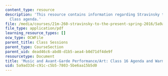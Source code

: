 ```yaml
---
content_type: resource
description: 'This resource contains information regarding Stravinsky to the present:
  Class agenda.'
file: /media/courses/21m-260-stravinsky-to-the-present-spring-2016/5a9ad33dc91cc5b578035be6aa15b5d0_MIT21M_260S16_class16.pdf
file_type: application/pdf
learning_resource_types: []
ocw_type: OCWFile
parent_title: Class Sessions
parent_type: CourseSection
parent_uid: dead46c6-abd8-d1b5-aea4-b0d71df4de9f
resourcetype: Document
title: 'Music and Avant-Garde Performance/Art: Class 16 Agenda and Warm-up'
uid: 5a9ad33d-c91c-c5b5-7803-5be6aa15b5d0
---
```

